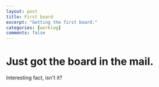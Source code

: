 ```yaml
---
layout: post
title: First board
excerpt: "Getting the first board."
categories: [worklog]
comments: false
---
```


# Just got the board in the mail.

Interesting fact, isn't it?
